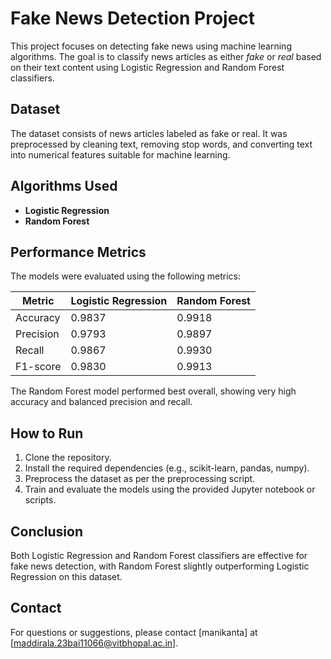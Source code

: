 # Fake News Detection Project

This project focuses on detecting fake news using machine learning algorithms. The goal is to classify news articles as either *fake* or *real* based on their text content using Logistic Regression and Random Forest classifiers.

## Dataset

The dataset consists of news articles labeled as fake or real. It was preprocessed by cleaning text, removing stop words, and converting text into numerical features suitable for machine learning.

## Algorithms Used

- **Logistic Regression**
- **Random Forest**

## Performance Metrics

The models were evaluated using the following metrics:

| Metric    | Logistic Regression | Random Forest  |
|-----------|---------------------|----------------|
| Accuracy  | 0.9837              | 0.9918         |
| Precision | 0.9793              | 0.9897         |
| Recall    | 0.9867              | 0.9930         |
| F1-score  | 0.9830              | 0.9913         |

The Random Forest model performed best overall, showing very high accuracy and balanced precision and recall.

## How to Run

1. Clone the repository.
2. Install the required dependencies (e.g., scikit-learn, pandas, numpy).
3. Preprocess the dataset as per the preprocessing script.
4. Train and evaluate the models using the provided Jupyter notebook or scripts.

## Conclusion

Both Logistic Regression and Random Forest classifiers are effective for fake news detection, with Random Forest slightly outperforming Logistic Regression on this dataset.

## Contact

For questions or suggestions, please contact [manikanta] at [maddirala.23bai11066@vitbhopal.ac.in].


